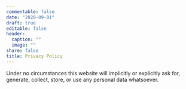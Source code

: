 ```yaml
---
commentable: false
date: "2020-09-01"
draft: true
editable: false
header:
  caption: ""
  image: ""
share: false
title: Privacy Policy
---
```


Under no circumstances this website will implicitly or explicitly ask for, generate, collect, store, or use any personal data whatsoever. 
